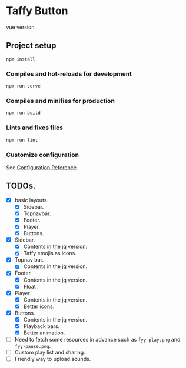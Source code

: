 # Taffy Button
vue version
## Project setup
```
npm install
```

### Compiles and hot-reloads for development
```
npm run serve
```

### Compiles and minifies for production
```
npm run build
```

### Lints and fixes files
```
npm run lint
```

### Customize configuration
See [Configuration Reference](https://cli.vuejs.org/config/).

## TODOs.
- [x] basic layouts.
  - [x] Sidebar.
  - [x] Topnavbar.
  - [x] Footer.
  - [x] Player.
  - [x] Buttons.
- [x] Sidebar.
  - [x] Contents in the jq version.
  - [x] Taffy emojis as icons.
- [x] Topnav bar.
  - [x] Contents in the jq version.
- [x] Footer.
  - [x] Contents in the jq version.
  - [x] Float .
- [x] Player.
  - [x] Contents in the jq version.
  - [x] Better icons.
- [x] Buttons.
  - [x] Contents in the jq version.
  - [x] Playback bars.
  - [x] Better animation.

- [ ] Need to fetch some resources in advance such as `fyy-play.png` and `fyy-pause.png`.
- [ ] Custom play list and sharing.
- [ ] Friendly way to upload sounds.